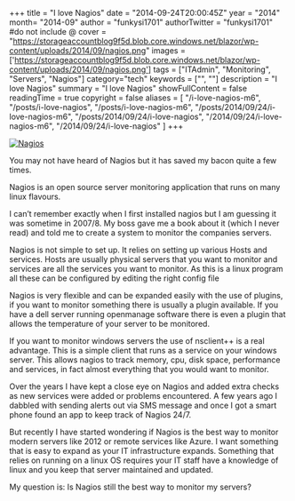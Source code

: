 +++
title = "I love Nagios"
date = "2014-09-24T20:00:45Z"
year = "2014"
month= "2014-09"
author = "funkysi1701"
authorTwitter = "funkysi1701" #do not include @
cover = "https://storageaccountblog9f5d.blob.core.windows.net/blazor/wp-content/uploads/2014/09/nagios.png"
images =['https://storageaccountblog9f5d.blob.core.windows.net/blazor/wp-content/uploads/2014/09/nagios.png']
tags = ["ITAdmin", "Monitoring", "Servers", "Nagios"]
category="tech"
keywords = ["", ""]
description = "I love Nagios"
summary = "I love Nagios"
showFullContent = false
readingTime = true
copyright = false
aliases = [
    "/i-love-nagios-m6",
    "/posts/i-love-nagios",
    "/posts/i-love-nagios-m6",
    "/posts/2014/09/24/i-love-nagios-m6",
    "/posts/2014/09/24/i-love-nagios",
    "/2014/09/24/i-love-nagios-m6",
    "/2014/09/24/i-love-nagios"
]
+++

[![Nagios](https://storageaccountblog9f5d.blob.core.windows.net/blazor/wp-content/uploads/2014/09/nagios.png?resize=212%2C50)](https://storageaccountblog9f5d.blob.core.windows.net/blazor/wp-content/uploads/2014/09/nagios.png)

You may not have heard of Nagios but it has saved my bacon quite a few times.

Nagios is an open source server monitoring application that runs on many linux flavours.

I can’t remember exactly when I first installed nagios but I am guessing it was sometime in 2007/8. My boss gave me a book about it (which I never read) and told me to create a system to monitor the companies servers.

Nagios is not simple to set up. It relies on setting up various Hosts and services. Hosts are usually physical servers that you want to monitor and services are all the services you want to monitor. As this is a linux program all these can be configured by editing the right config file

Nagios is very flexible and can be expanded easily with the use of plugins, if you want to monitor something there is usually a plugin available. If you have a dell server running openmanage software there is even a plugin that allows the temperature of your server to be monitored.

If you want to monitor windows servers the use of nsclient++ is a real advantage. This is a simple client that runs as a service on your windows server. This allows nagios to track memory, cpu, disk space, performance and services, in fact almost everything that you would want to monitor.

Over the years I have kept a close eye on Nagios and added extra checks as new services were added or problems encountered. A few years ago I dabbled with sending alerts out via SMS message and once I got a smart phone found an app to keep track of Nagios 24/7.

But recently I have started wondering if Nagios is the best way to monitor modern servers like 2012 or remote services like Azure. I want something that is easy to expand as your IT infrastructure expands. Something that relies on running on a linux OS requires your IT staff have a knowledge of linux and you keep that server maintained and updated.

My question is: Is Nagios still the best way to monitor my servers?
